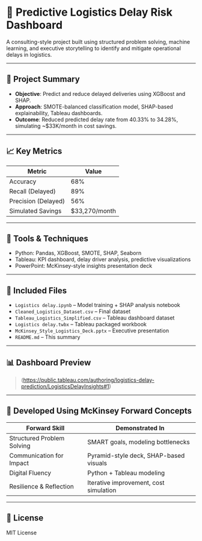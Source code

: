 
# 🚚 Predictive Logistics Delay Risk Dashboard

A consulting-style project built using structured problem solving, machine learning, and executive storytelling to identify and mitigate operational delays in logistics.

---

## 🎯 Project Summary

- **Objective**: Predict and reduce delayed deliveries using XGBoost and SHAP.
- **Approach**: SMOTE-balanced classification model, SHAP-based explainability, Tableau dashboards.
- **Outcome**: Reduced predicted delay rate from 40.33% to 34.28%, simulating ~$33K/month in cost savings.

---

## 📈 Key Metrics

| Metric               | Value         |
|----------------------|---------------|
| Accuracy             | 68%           |
| Recall (Delayed)     | 89%           |
| Precision (Delayed)  | 56%           |
| Simulated Savings    | $33,270/month |

---

## 🧠 Tools & Techniques

- Python: Pandas, XGBoost, SMOTE, SHAP, Seaborn
- Tableau: KPI dashboard, delay driver analysis, predictive visualizations
- PowerPoint: McKinsey-style insights presentation deck

---

## 📁 Included Files

- `Logistics delay.ipynb` – Model training + SHAP analysis notebook
- `Cleaned_Logistics_Dataset.csv` – Final dataset
- `Tableau_Logistics_Simplified.csv` – Tableau dashboard dataset
- `Logistics delay.twbx` – Tableau packaged workbook
- `McKinsey_Style_Logistics_Deck.pptx` – Executive presentation
- `README.md` – This summary

---

## 📊 Dashboard Preview

> (https://public.tableau.com/authoring/logistics-delay-prediction/LogisticsDelayInsights#1)

---

## 🧭 Developed Using McKinsey Forward Concepts

| Forward Skill              | Demonstrated In                          |
|----------------------------|-------------------------------------------|
| Structured Problem Solving | SMART goals, modeling bottlenecks         |
| Communication for Impact   | Pyramid-style deck, SHAP-based visuals    |
| Digital Fluency            | Python + Tableau modeling                 |
| Resilience & Reflection    | Iterative improvement, cost simulation    |

---

## 🪪 License

MIT License

